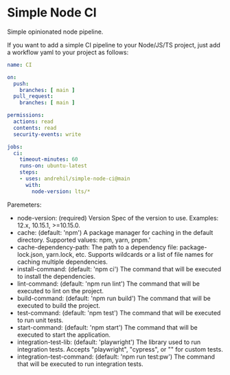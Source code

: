 # Simple Node CI

Simple opinionated node pipeline.

If you want to add a simple CI pipeline to your Node/JS/TS project, just add a workflow yaml to your project as follows:

```yaml
name: CI

on:
  push:
    branches: [ main ]
  pull_request:
    branches: [ main ]

permissions:
  actions: read
  contents: read
  security-events: write

jobs:
  ci:
    timeout-minutes: 60
    runs-on: ubuntu-latest
    steps:
    - uses: andrehil/simple-node-ci@main
      with:
        node-version: lts/*
```

Paremeters:
  - node-version: (required) Version Spec of the version to use. Examples: 12.x, 10.15.1, >=10.15.0.
  - cache: (default: 'npm') A package manager for caching in the default directory. Supported values: npm, yarn, pnpm.'
  - cache-dependency-path: The path to a dependency file: package-lock.json, yarn.lock, etc. Supports wildcards or a list of file names for caching multiple dependencies.
  - install-command: (default: 'npm ci') The command that will be executed to install the dependencies.
  - lint-command: (default: 'npm run lint') The command that will be executed to lint on the project.
  - build-command: (default: 'npm run build') The command that will be executed to build the project.
  - test-command: (default: 'npm test') The command that will be executed to run unit tests.
  - start-command: (default: 'npm start') The command that will be executed to start the application.
  - integration-test-lib: (default: 'playwright') The library used to run integration tests. Accepts "playwright", "cypress", or "" for custom tests.
  - integration-test-command: (default: 'npm run test:pw') The command that will be executed to run integration tests.
